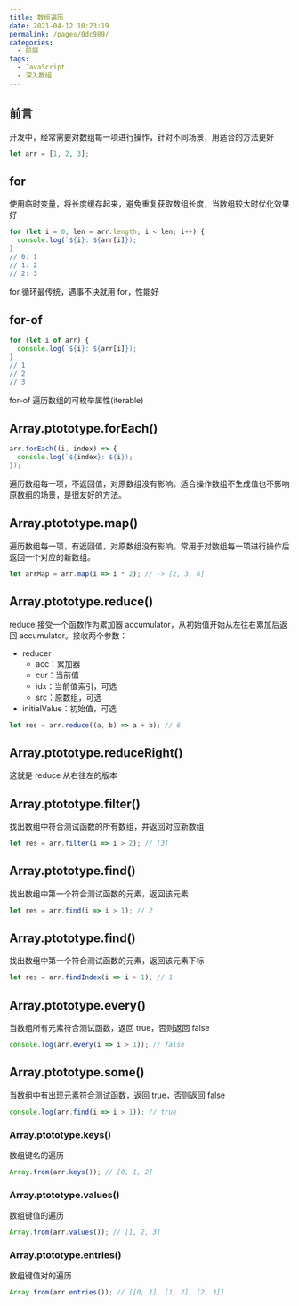 ```yaml
---
title: 数组遍历
date: 2021-04-12 10:23:19
permalink: /pages/0dc989/
categories:
  - 前端
tags:
  - JavaScript
  - 深入数组
---
```

## 前言
开发中，经常需要对数组每一项进行操作，针对不同场景，用适合的方法更好
```javascript
let arr = [1, 2, 3];
```

## for
使用临时变量，将长度缓存起来，避免重复获取数组长度，当数组较大时优化效果好
```javascript
for (let i = 0, len = arr.length; i < len; i++) {
  console.log(`${i}: ${arr[i]});
}
// 0: 1
// 1: 2
// 2: 3
```
for 循环最传统，遇事不决就用 for，性能好

## for-of
```javascript
for (let i of arr) {
  console.log(`${i}: ${arr[i]});
}
// 1
// 2
// 3
```
for-of 遍历数组的可枚举属性(iterable)

## Array.ptototype.forEach()
```javascript
arr.forEach((i, index) => {
  console.log(`${index}: ${i});
});
```
遍历数组每一项，不返回值，对原数组没有影响。适合操作数组不生成值也不影响原数组的场景，是很友好的方法。

## Array.ptototype.map()
遍历数组每一项，有返回值，对原数组没有影响。常用于对数组每一项进行操作后返回一个对应的新数组。
```javascript
let arrMap = arr.map(i => i * 2); // -> [2, 3, 6]
```

## Array.ptototype.reduce()
reduce 接受一个函数作为累加器 accumulator，从初始值开始从左往右累加后返回 accumulator。接收两个参数：
- reducer
  - acc：累加器
  - cur：当前值
  - idx：当前值索引，可选
  - src：原数组，可选
- initialValue：初始值，可选

```js
let res = arr.reduce((a, b) => a + b); // 6
```

## Array.ptototype.reduceRight()
这就是 reduce 从右往左的版本

## Array.ptototype.filter()
找出数组中符合测试函数的所有数组，并返回对应新数组
```js
let res = arr.filter(i => i > 2); // [3]
```

## Array.ptototype.find()
找出数组中第一个符合测试函数的元素，返回该元素
```js
let res = arr.find(i => i > 1); // 2
```

## Array.ptototype.find()
找出数组中第一个符合测试函数的元素，返回该元素下标
```js
let res = arr.findIndex(i => i > 1); // 1
```

## Array.ptototype.every()
当数组所有元素符合测试函数，返回 true，否则返回 false
```js
console.log(arr.every(i => i > 1)); // false
```

## Array.ptototype.some()
当数组中有出现元素符合测试函数，返回 true，否则返回 false
```js
console.log(arr.find(i => i > 1)); // true
```

### Array.ptototype.keys()
数组键名的遍历
```js
Array.from(arr.keys()); // [0, 1, 2]
```
### Array.ptototype.values()
数组键值的遍历
```js
Array.from(arr.values()); // [1, 2, 3]
```

### Array.ptototype.entries()
数组键值对的遍历
```js
Array.from(arr.entries()); // [[0, 1], [1, 2], [2, 3]]
```
